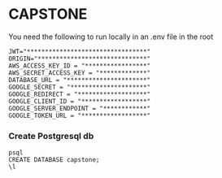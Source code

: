 # CAPSTONE

You need the following to run locally in an .env file in the root

```
JWT="*********************************"
ORIGIN="******************************"
AWS_ACCESS_KEY_ID = "*****************"
AWS_SECRET_ACCESS_KEY = "*************"
DATABASE_URL = "**********************"
GOOGLE_SECRET = "*********************"
GOOGLE_REDIRECT = "*******************"
GOOGLE_CLIENT_ID = "******************"
GOOGLE_SERVER_ENDPOINT = "************"
GOOGLE_TOKEN_URL = "******************"
```

### Create Postgresql db

```
psql
CREATE DATABASE capstone;
\l
```
